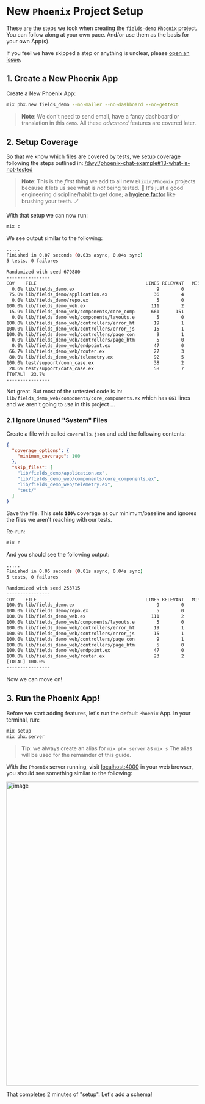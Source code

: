 # New `Phoenix` Project Setup

These are the steps we took when creating
the `fields-demo` `Phoenix` project.
You can follow along at your own pace.
And/or use them as the basis for your own App(s).

If you feel we have skipped a step
or anything is unclear,
please 
[open an issue](https://github.com/dwyl/fields-demo/issues).


## 1. Create a New Phoenix App

Create a New Phoenix App:

```sh
mix phx.new fields_demo --no-mailer --no-dashboard --no-gettext
```

> **Note**: We don't need to send email, 
> have a fancy dashboard or translation in this `demo`.
> All these _advanced_ features are covered later.


## 2. Setup Coverage

So that we know which files are covered by tests,
we setup coverage following the steps outlined in:
[/dwyl/phoenix-chat-example#13-what-is-not-tested](https://github.com/dwyl/phoenix-chat-example#13-what-is-not-tested)

<!-- Q: should we add all the steps here
to avoid sending people somewhere else...? -->

> **Note**: This is the _first_ thing 
> we add to all new `Elixir/Phoenix` projects
because it lets us see what is _not_ being tested. 🙈
It's just a good engineering discipline/habit to get done; a 
[hygiene factor](https://en.wikipedia.org/wiki/Two-factor_theory)
like brushing your teeth. 🪥

With that setup we can now run:

```sh
mix c
```

We see output similar to the following:

```sh
.....
Finished in 0.07 seconds (0.03s async, 0.04s sync)
5 tests, 0 failures

Randomized with seed 679880
----------------
COV    FILE                                        LINES RELEVANT   MISSED
  0.0% lib/fields_demo.ex                              9        0        0
 75.0% lib/fields_demo/application.ex                 36        4        1
  0.0% lib/fields_demo/repo.ex                         5        0        0
100.0% lib/fields_demo_web.ex                        111        2        0
 15.9% lib/fields_demo_web/components/core_comp      661      151      127
  0.0% lib/fields_demo_web/components/layouts.e        5        0        0
100.0% lib/fields_demo_web/controllers/error_ht       19        1        0
100.0% lib/fields_demo_web/controllers/error_js       15        1        0
100.0% lib/fields_demo_web/controllers/page_con        9        1        0
  0.0% lib/fields_demo_web/controllers/page_htm        5        0        0
  0.0% lib/fields_demo_web/endpoint.ex                47        0        0
 66.7% lib/fields_demo_web/router.ex                  27        3        1
 80.0% lib/fields_demo_web/telemetry.ex               92        5        1
100.0% test/support/conn_case.ex                      38        2        0
 28.6% test/support/data_case.ex                      58        7        5
[TOTAL]  23.7%
----------------
```

Not great. 
But most of the untested code is in:
`lib/fields_demo_web/components/core_components.ex`
which has `661` lines 
and we aren't going to _use_ in this project ...

### 2.1 Ignore Unused "System" Files

Create a file with called `coveralls.json`
and add the following contents:

```json
{
  "coverage_options": {
    "minimum_coverage": 100
  },
  "skip_files": [
    "lib/fields_demo/application.ex",
    "lib/fields_demo_web/components/core_components.ex",
    "lib/fields_demo_web/telemetry.ex",
    "test/"
  ]
}
```
Save the file.
This sets **`100%`** coverage as our minimum/baseline
and ignores the files we aren't reaching with our tests.

Re-run:

```sh
mix c
```

And you should see the following output:

```sh
.....
Finished in 0.05 seconds (0.01s async, 0.04s sync)
5 tests, 0 failures

Randomized with seed 253715
----------------
COV    FILE                                        LINES RELEVANT   MISSED
100.0% lib/fields_demo.ex                              9        0        0
100.0% lib/fields_demo/repo.ex                         5        0        0
100.0% lib/fields_demo_web.ex                        111        2        0
100.0% lib/fields_demo_web/components/layouts.e        5        0        0
100.0% lib/fields_demo_web/controllers/error_ht       19        1        0
100.0% lib/fields_demo_web/controllers/error_js       15        1        0
100.0% lib/fields_demo_web/controllers/page_con        9        1        0
100.0% lib/fields_demo_web/controllers/page_htm        5        0        0
100.0% lib/fields_demo_web/endpoint.ex                47        0        0
100.0% lib/fields_demo_web/router.ex                  23        2        0
[TOTAL] 100.0%
----------------
```

Now we can move on!

## 3. Run the Phoenix App!

Before we start adding features,
let's run the default `Phoenix` App.
In your terminal, run:

```sh
mix setup
mix phx.server
```

> **Tip**: we always create an alias for `mix phx.server` as `mix s`
> The alias will be used for the remainder of this guide.

With the `Phoenix` server running,
visit 
[localhost:4000](http://localhost:4000)
in your web browser,
you should see something similar to the following:

<img width="796" alt="image" src="https://github.com/dwyl/fields/assets/194400/891e890e-c94a-402e-baee-ee47fd3725a7">

That completes 2 minutes of "setup".
Let's add a schema!